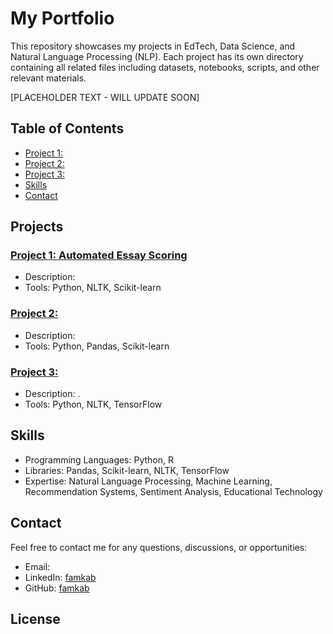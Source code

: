 # My Portfolio

This repository showcases my projects in EdTech, Data Science, and Natural Language Processing (NLP). Each project has its own directory containing all related files including datasets, notebooks, scripts, and other relevant materials.

[PLACEHOLDER TEXT - WILL UPDATE SOON]

## Table of Contents

- [Project 1: ](./Project1)
- [Project 2: ](./Project2)
- [Project 3: ](./Project3)
- [Skills](#skills)
- [Contact](#contact)

## Projects

### [Project 1: Automated Essay Scoring](./Project1)

- Description:
- Tools: Python, NLTK, Scikit-learn

### [Project 2: ](./Project2)

- Description:
- Tools: Python, Pandas, Scikit-learn

### [Project 3: ](./Project3)

- Description: .
- Tools: Python, NLTK, TensorFlow

## Skills

- Programming Languages: Python, R
- Libraries: Pandas, Scikit-learn, NLTK, TensorFlow
- Expertise: Natural Language Processing, Machine Learning, Recommendation Systems, Sentiment Analysis, Educational Technology

## Contact

Feel free to contact me for any questions, discussions, or opportunities:

- Email:
- LinkedIn: [famkab](https://linkedin.com/in/famkab)
- GitHub: [famkab](https://github.com/famkab)

## License
